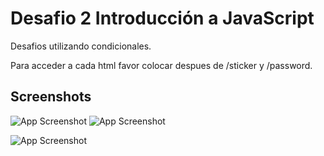 
# Desafio 2 Introducción a JavaScript

Desafios utilizando condicionales.

Para acceder a cada html favor colocar despues de /sticker y /password.




## Screenshots

![App Screenshot](https://res.cloudinary.com/dvlpzbeub/image/upload/v1709944919/Readme/Screenshot_6_nxeyjf.jpg)
![App Screenshot](https://res.cloudinary.com/dvlpzbeub/image/upload/v1709944911/Readme/Screenshot_5_i1ihdw.jpg)

![App Screenshot](https://res.cloudinary.com/dvlpzbeub/image/upload/v1709944937/Readme/Screenshot_7_grvoy0.jpg)


